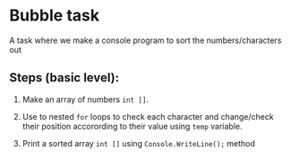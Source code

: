 # Bubble task

A task where we make a console program to sort the numbers/characters out

## Steps (basic level):

1. Make an array of numbers `int []`.

2. Use to nested `for` loops to check each character and change/check their position accorording to their value using `temp` variable.

3. Print a sorted array `int []` using `Console.WriteLine();` method
